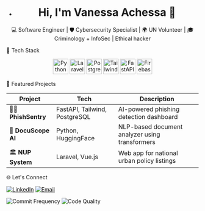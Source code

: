 
- <h1 align="center">Hi, I'm Vanessa Achessa 👋</h1>
<p align="center">
  💻 Software Engineer | 🛡 Cybersecurity Specialist | 🌍 UN Volunteer | 🎓 Criminology + InfoSec | Ethical hacker
</p>


🧰 Tech Stack

<p align="center">
  <img src="https://cdn.simpleicons.org/python/3776AB" width="40" alt="Python" />
  <img src="https://cdn.simpleicons.org/laravel/FF2D20" width="40" alt="Laravel" />
  <img src="https://cdn.simpleicons.org/postgresql/336791" width="40" alt="PostgreSQL" />
  <img src="https://cdn.simpleicons.org/tailwindcss/06B6D4" width="40" alt="Tailwind" />
  <img src="https://cdn.simpleicons.org/fastapi/009688" width="40" alt="FastAPI" />
  <img src="https://cdn.simpleicons.org/firebase/FFCA28" width="40" alt="Firebase" />
</p>


📝 Featured Projects

| Project | Tech | Description |
|--------|------|-------------|
| 🕵️‍♀️ **PhishSentry** | FastAPI, Tailwind, PostgreSQL | AI-powered phishing detection dashboard |
| 🧠 **DocuScope AI** | Python, HuggingFace | NLP-based document analyzer using transformers |
| 🏛 **NUP System** | Laravel, Vue.js | Web app for national urban policy listings |

🌐 Let's Connect

[![LinkedIn](https://img.shields.io/badge/-LinkedIn-0e76a8?style=flat&logo=linkedin&logoColor=white)](https://www.linkedin.com/in/winnie-vanessa-74a251110/)
[![Email](https://img.shields.io/badge/-Email-D14836?style=flat&logo=gmail&logoColor=white)](winnie.vanessa32@gmail.com)

![Commit Frequency](https://img.shields.io/badge/commits-daily-brightgreen)
![Code Quality](https://img.shields.io/badge/code_style-clean-blue)
<!---
Vee-del/Vee-del is a ✨ special ✨ repository because its `README.md` (this file) appears on your GitHub profile.
You can click the Preview link to take a look at your changes.
--->
